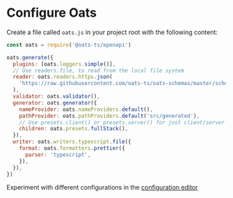 # Configure Oats

Create a file called `oats.js` in your project root with the following content:

```javascript
const oats = require('@oats-ts/openapi')

oats.generate({
  plugins: [oats.loggers.simple()],
  // Use readers.file, to read from the local file system
  reader: oats.readers.https.json(
    'https://raw.githubusercontent.com/oats-ts/oats-schemas/master/schemas/book-store.json',
  ),
  validator: oats.validator(),
  generator: oats.generator({
    nameProvider: oats.nameProviders.default(),
    pathProvider: oats.pathProviders.default('src/generated'),
    // Use presets.client() or presets.server() for just client/server side code
    children: oats.presets.fullStack(),
  }),
  writer: oats.writers.typescript.file({
    format: oats.formatters.prettier({
      parser: 'typescript',
    }),
  }),
})
```

Experiment with different configurations in the [configuration editor]({{editor}})
